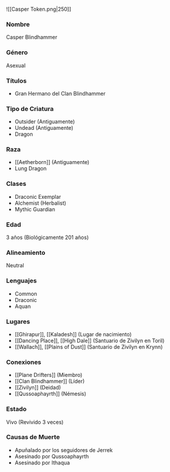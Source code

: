  ![[Casper Token.png|250]]
### Nombre
Casper Blindhammer
### Género
Asexual
### Títulos
- Gran Hermano del Clan Blindhammer
### Tipo de Criatura
- Outsider (Antiguamente)
- Undead (Antiguamente)
- Dragon
### Raza
- [[Aetherborn]] (Antiguamente)
- Lung Dragon
### Clases
- Draconic Exemplar
- Alchemist (Herbalist)
- Mythic Guardian
### Edad
3 años (Biológicamente 201 años)
### Alineamiento
Neutral
### Lenguajes
- Common
- Draconic
- Aquan
### Lugares
- [[Ghirapur]], [[Kaladesh]] (Lugar de nacimiento)
- [[Dancing Place]], [[High Dale]] (Santuario de Zivilyn en Toril)
- [[Wallach]], [[Plains of Dust]] (Santuario de Zivilyn en Krynn) 
### Conexiones
- [[Plane Drifters]] (Miembro)
- [[Clan Blindhammer]] (Líder)
- [[Zivilyn]] (Deidad)
- [[Qussoaphayrth]] (Némesis)
### Estado
Vivo (Revivido 3 veces)
### Causas de Muerte
- Apuñalado por los seguidores de Jerrek
- Asesinado por Qussoaphayrth
- Asesinado por Ithaqua